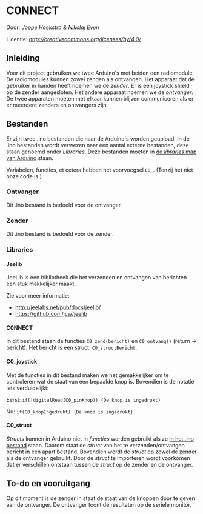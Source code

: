 # C0NNECT

Door: *Joppe Hoekstra & Nikolaj Even*

Licentie: *http://creativecommons.org/licenses/by/4.0/*

## Inleiding

Voor dit project gebruiken we twee Arduino's met beiden een radiomodule. De radiomodules kunnen zowel zenden als ontvangen. Het apparaat dat de gebruiker in handen heeft noemen we de *zender*. Er is een joystick shield op de zender aangesloten. Het andere apparaat noemen we de *ontvanger*. De twee apparaten moeten met elkaar kunnen blijven communiceren als er er meerdere zenders en ontvangers zijn.

## Bestanden

Er zijn twee .ino bestanden die naar de Arduino's worden geupload. In de .ino bestanden wordt verwezen naar een aantal externe bestanden, deze staan genoemd onder *Libraries*. Deze bestanden moeten in [de *libraries* map van Arduino](https://www.arduino.cc/en/Hacking/Libraries) staan.

Variabelen, functies, et cetera hebben het voorvoegsel `C0_`. (Tenzij het niet onze code is.)

### Ontvanger
Dit .ino bestand is bedoeld voor de ontvanger.

### Zender
Dit .ino bestand is bedoeld voor de zender.

### Libraries

#### Jeelib
JeeLib is een bibliotheek die het verzenden en ontvangen van berichten een stuk makkelijker maakt.

Zie voor meer informatie:
- http://jeelabs.net/pub/docs/jeelib/
- https://github.com/jcw/jeelib

#### C0NNECT

In dit bestand staan de functies `C0_zend(bericht)` en `C0_ontvang()` (return -> bericht). Het bericht is een [struct](#c0_struct): `C0_structBericht`.

#### C0_joystick

Met de functies in dit bestand maken we het gemakkelijker om te controleren wat de staat van een bepaalde knop is. Bovendien is de notatie iets verduidelijkt:

Eerst: `if(!digitalRead(C0_pinKnop)) {De knop is ingedrukt}`

Nu: `if(C0_knopIngedrukt) {De knop is ingedrukt}`

#### C0_struct
*Structs* kunnen in Arduino niet in *functies* worden gebruikt als ze [in het .ino bestand](http://stackoverflow.com/questions/17493354/arduino-struct-pointer-as-function-parameter) staan. Daarom staat de *struct* van het te verzenden/ontvangen bericht in een apart bestand. Bovendien wordt de *struct* op zowel de zender als de ontvanger gebruikt. Door de *struct* te importeren wordt voorkomen dat er verschillen ontstaan tussen de *struct* op de zender en de ontvanger.

## To-do en vooruitgang
Op dit moment is de zender in staat de staat van de knoppen door te geven aan de ontvanger. De ontvanger toont de resultaten op de seriele monitor.
